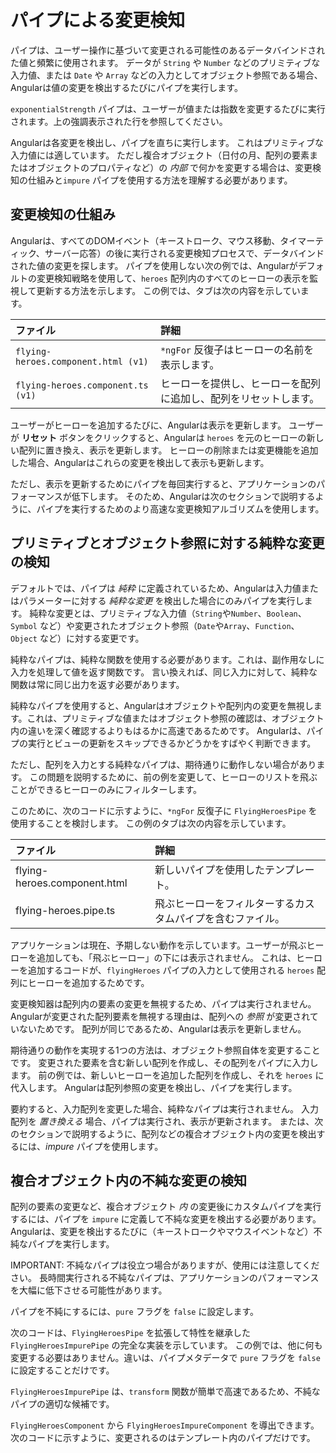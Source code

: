 # パイプによる変更検知

パイプは、ユーザー操作に基づいて変更される可能性のあるデータバインドされた値と頻繁に使用されます。
データが `String` や `Number` などのプリミティブな入力値、または `Date` や `Array` などの入力としてオブジェクト参照である場合、Angularは値の変更を検出するたびにパイプを実行します。

<docs-code-multifile path="adev/src/content/examples/pipes/src/app/power-booster.component.ts">
  <docs-code header="src/app/exponential-strength.pipe.ts" path="adev/src/content/examples/pipes/src/app/exponential-strength.pipe.ts"
             highlight="[16]" visibleRegion="pipe-class" />
  <docs-code header="src/app/power-booster.component.ts" path="adev/src/content/examples/pipes/src/app/power-booster.component.ts"/>
</docs-code-multifile>

`exponentialStrength` パイプは、ユーザーが値または指数を変更するたびに実行されます。上の強調表示された行を参照してください。

Angularは各変更を検出し、パイプを直ちに実行します。
これはプリミティブな入力値には適しています。
ただし複合オブジェクト（日付の月、配列の要素またはオブジェクトのプロパティなど）の *内部* で何かを変更する場合は、変更検知の仕組みと`impure` パイプを使用する方法を理解する必要があります。

## 変更検知の仕組み

Angularは、すべてのDOMイベント（キーストローク、マウス移動、タイマーティック、サーバー応答）の後に実行される変更検知プロセスで、データバインドされた値の変更を探します。
パイプを使用しない次の例では、Angularがデフォルトの変更検知戦略を使用して、`heroes` 配列内のすべてのヒーローの表示を監視して更新する方法を示します。
この例では、タブは次の内容を示しています。

| ファイル                               | 詳細 |
|:---                                 |:---     |
| `flying-heroes.component.html (v1)` | `*ngFor` 反復子はヒーローの名前を表示します。                     |
| `flying-heroes.component.ts (v1)`   | ヒーローを提供し、ヒーローを配列に追加し、配列をリセットします。 |

<docs-code-multifile>
    <docs-code header="src/app/flying-heroes.component.html (v1)" path="adev/src/content/examples/pipes/src/app/flying-heroes.component.html" visibleRegion="template-1"/>
    <docs-code header="src/app/flying-heroes.component.ts (v1)" path="adev/src/content/examples/pipes/src/app/flying-heroes.component.ts" visibleRegion="v1"/>
</docs-code-multifile>

ユーザーがヒーローを追加するたびに、Angularは表示を更新します。
ユーザーが **リセット** ボタンをクリックすると、Angularは `heroes` を元のヒーローの新しい配列に置き換え、表示を更新します。
ヒーローの削除または変更機能を追加した場合、Angularはこれらの変更を検出して表示も更新します。

ただし、表示を更新するためにパイプを毎回実行すると、アプリケーションのパフォーマンスが低下します。
そのため、Angularは次のセクションで説明するように、パイプを実行するためのより高速な変更検知アルゴリズムを使用します。

## プリミティブとオブジェクト参照に対する純粋な変更の検知

デフォルトでは、パイプは *純粋* に定義されているため、Angularは入力値またはパラメーターに対する *純粋な変更* を検出した場合にのみパイプを実行します。
純粋な変更とは、プリミティブな入力値（`String`や`Number`、`Boolean`、`Symbol` など）や変更されたオブジェクト参照（`Date`や`Array`、`Function`、`Object` など）に対する変更です。

純粋なパイプは、純粋な関数を使用する必要があります。これは、副作用なしに入力を処理して値を返す関数です。
言い換えれば、同じ入力に対して、純粋な関数は常に同じ出力を返す必要があります。

純粋なパイプを使用すると、Angularはオブジェクトや配列内の変更を無視します。これは、プリミティブな値またはオブジェクト参照の確認は、オブジェクト内の違いを深く確認するよりもはるかに高速であるためです。
Angularは、パイプの実行とビューの更新をスキップできるかどうかをすばやく判断できます。

ただし、配列を入力とする純粋なパイプは、期待通りに動作しない場合があります。
この問題を説明するために、前の例を変更して、ヒーローのリストを飛ぶことができるヒーローのみにフィルターします。

このために、次のコードに示すように、`*ngFor` 反復子に `FlyingHeroesPipe` を使用することを検討します。
この例のタブは次の内容を示しています。

| ファイル                          | 詳細 |
|:---                            |:---     |
| flying-heroes.component.html   | 新しいパイプを使用したテンプレート。 |
| flying-heroes.pipe.ts          | 飛ぶヒーローをフィルターするカスタムパイプを含むファイル。 |

<docs-code-multifile>
    <docs-code header="src/app/flying-heroes.component.html" path="adev/src/content/examples/pipes/src/app/flying-heroes.component.html" visibleRegion="template-flying-heroes"/>
    <docs-code header="src/app/flying-heroes.pipe.ts" path="adev/src/content/examples/pipes/src/app/flying-heroes.pipe.ts" visibleRegion="pure"/>
</docs-code-multifile>

アプリケーションは現在、予期しない動作を示しています。ユーザーが飛ぶヒーローを追加しても、「飛ぶヒーロー」の下には表示されません。
これは、ヒーローを追加するコードが、`flyingHeroes` パイプの入力として使用される `heroes` 配列にヒーローを追加するためです。

<docs-code header="src/app/flying-heroes.component.ts" path="adev/src/content/examples/pipes/src/app/flying-heroes.component.ts" visibleRegion="push"/>

変更検知器は配列内の要素の変更を無視するため、パイプは実行されません。
Angularが変更された配列要素を無視する理由は、配列への *参照* が変更されていないためです。
配列が同じであるため、Angularは表示を更新しません。

期待通りの動作を実現する1つの方法は、オブジェクト参照自体を変更することです。
変更された要素を含む新しい配列を作成し、その配列をパイプに入力します。
前の例では、新しいヒーローを追加した配列を作成し、それを `heroes` に代入します。
Angularは配列参照の変更を検出し、パイプを実行します。

要約すると、入力配列を変更した場合、純粋なパイプは実行されません。
入力配列を *置き換える* 場合、パイプは実行され、表示が更新されます。
または、次のセクションで説明するように、配列などの複合オブジェクト内の変更を検出するには、*impure* パイプを使用します。

## 複合オブジェクト内の不純な変更の検知

配列の要素の変更など、複合オブジェクト *内* の変更後にカスタムパイプを実行するには、パイプを `impure` に定義して不純な変更を検出する必要があります。
Angularは、変更を検出するたびに（キーストロークやマウスイベントなど）不純なパイプを実行します。

IMPORTANT: 不純なパイプは役立つ場合がありますが、使用には注意してください。
長時間実行される不純なパイプは、アプリケーションのパフォーマンスを大幅に低下させる可能性があります。

パイプを不純にするには、`pure` フラグを `false` に設定します。

<docs-code header="src/app/flying-heroes.pipe.ts" path="adev/src/content/examples/pipes/src/app/flying-heroes.pipe.ts"
           visibleRegion="pipe-decorator" highlight="[19]"/>

次のコードは、`FlyingHeroesPipe` を拡張して特性を継承した `FlyingHeroesImpurePipe` の完全な実装を示しています。
この例では、他に何も変更する必要はありません。違いは、パイプメタデータで `pure` フラグを `false` に設定することだけです。

<docs-code-multifile>
    <docs-code header="src/app/flying-heroes.pipe.ts (FlyingHeroesImpurePipe)" path="adev/src/content/examples/pipes/src/app/flying-heroes.pipe.ts" visibleRegion="impure"/>
    <docs-code header="src/app/flying-heroes.pipe.ts (FlyingHeroesPipe)" path="adev/src/content/examples/pipes/src/app/flying-heroes.pipe.ts" visibleRegion="pure"/>
</docs-code-multifile>

`FlyingHeroesImpurePipe` は、`transform` 関数が簡単で高速であるため、不純なパイプの適切な候補です。

<docs-code header="src/app/flying-heroes.pipe.ts (filter)" path="adev/src/content/examples/pipes/src/app/flying-heroes.pipe.ts" visibleRegion="filter"/>

`FlyingHeroesComponent` から `FlyingHeroesImpureComponent` を導出できます。
次のコードに示すように、変更されるのはテンプレート内のパイプだけです。

<docs-code header="src/app/flying-heroes-impure.component.html (excerpt)" path="adev/src/content/examples/pipes/src/app/flying-heroes-impure.component.html" visibleRegion="template-flying-heroes"/>
